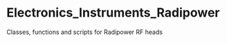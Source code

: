 Electronics_Instruments_Radipower
=================================

Classes, functions and scripts for Radipower RF heads
